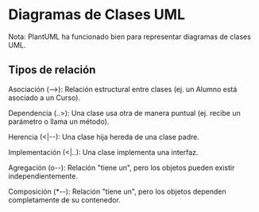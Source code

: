 # Diagramas de Clases UML

Nota: PlantUML ha funcionado bien para representar diagramas de clases UML.
## Tipos de relación
Asociación (-->): Relación estructural entre clases (ej. un Alumno está asociado a un Curso).

Dependencia (..>): Una clase usa otra de manera puntual (ej. recibe un parámetro o llama un método).

Herencia (<|--): Una clase hija hereda de una clase padre.

Implementación (<|..): Una clase implementa una interfaz.

Agregación (o--): Relación "tiene un", pero los objetos pueden existir independientemente.

Composición (*--): Relación "tiene un", pero los objetos dependen completamente de su contenedor.